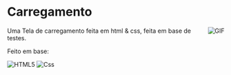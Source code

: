 # Carregamento
<img align="right" alt="GIF" src="https://media.discordapp.net/attachments/769628222341251092/777247465760882708/ezgif.com-gif-maker.gif" />

Uma Tela de carregamento feita em html & css, feita em base de testes.

Feito em base:

  ![HTML5](https://img.shields.io/badge/-html5-black?style=flat&logo=html5)
  ![Css](https://img.shields.io/badge/-Css-black?style=flat&logo=Css)
